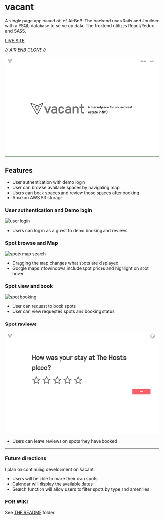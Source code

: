 # vacant
A single page app based off of AirBnB. The backend uses Rails and Jbuilder with
a PSQL database to serve up data. The frontend utilizes React/Redux and SASS.

[LIVE SITE](https://vacant.herokuapp.com/#/)

*// AIR BNB CLONE //*



![splash page](./README/images/Splash.gif)

## Features
- User authentication with demo login
- User can browse available spaces by navigating map
- Users can book spaces and review those spaces after booking
- Amazon AWS S3 storage

### User authentication and Demo login

![user login](./README/images/Authentication.gif)

- Users can log in as a guest to demo booking and reviews


### Spot browse and Map

![spots map search](./README/images/MapBounds.gif)

- Dragging the map changes what spots are displayed
- Google maps infowindows include spot prices and highlight on spot hover


### Spot view and book
![spot booking](./README/images/Bookings.gif)

- User can request to book spots
- User can view requested spots and booking status

### Spot reviews
![spot show](./README/images/Review.gif)

- Users can leave reviews on spots they have booked

--------------


### Future directions
I plan on continuing development on Vacant.

- Users will be able to make their own spots
- Calendar will display the available dates
- Search function will allow users to filter spots by type and amenities

### FOR WIKI
See [THE README][README] folder.

[README]: ./README/ToC.md
